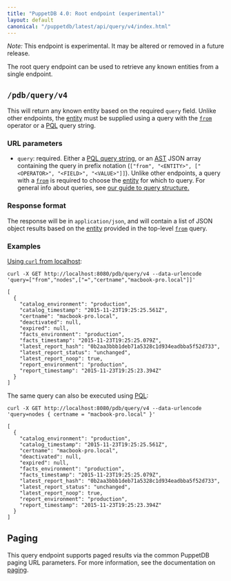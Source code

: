 ```yaml
---
title: "PuppetDB 4.0: Root endpoint (experimental)"
layout: default
canonical: "/puppetdb/latest/api/query/v4/index.html"
---
```


[curl]: ../curl.html#using-curl-from-localhost-non-sslhttp
[paging]: ./paging.html
[query]: ./query.html
[from]: ./ast.html#context-operators
[entities]: ./entities.html
[pql]: ./pql.html
[ast]: ./ast.html

*Note:* This endpoint is experimental. It may be altered or removed in a future release.

The root query endpoint can be used to retrieve any known entities from a
single endpoint.

## `/pdb/query/v4`

This will return any known entity based on the required `query` field. Unlike
other endpoints, the [entity][entities] must be supplied using a query with the [`from`][from]
operator or a [PQL][pql] query string.

### URL parameters

* `query`: required. Either a [PQL query string][pql], or an [AST][ast] JSON array containing the query in prefix notation
(`["from", "<ENTITY>", ["<OPERATOR>", "<FIELD>", "<VALUE>"]]`). Unlike other endpoints,
a query with a [`from`][from] is required to choose the [entity][entities] for which to query. For
general info about queries, see [our guide to query structure.][query]

### Response format

The response will be in `application/json`, and will contain a list of JSON
object results based on the [entity][entities] provided in the top-level [`from`][from] query.

### Examples

[Using `curl` from localhost][curl]:

    curl -X GET http://localhost:8080/pdb/query/v4 --data-urlencode 'query=["from","nodes",["=","certname","macbook-pro.local"]]'

    [
      {
        "catalog_environment": "production",
        "catalog_timestamp": "2015-11-23T19:25:25.561Z",
        "certname": "macbook-pro.local",
        "deactivated": null,
        "expired": null,
        "facts_environment": "production",
        "facts_timestamp": "2015-11-23T19:25:25.079Z",
        "latest_report_hash": "0b2aa3bbb1deb71a5328c1d934eadbba5f52d733",
        "latest_report_status": "unchanged",
        "latest_report_noop": true,
        "report_environment": "production",
        "report_timestamp": "2015-11-23T19:25:23.394Z"
      }
    ]

The same query can also be executed using [PQL][pql]:

    curl -X GET http://localhost:8080/pdb/query/v4 --data-urlencode 'query=nodes { certname = "macbook-pro.local" }'

    [
      {
        "catalog_environment": "production",
        "catalog_timestamp": "2015-11-23T19:25:25.561Z",
        "certname": "macbook-pro.local",
        "deactivated": null,
        "expired": null,
        "facts_environment": "production",
        "facts_timestamp": "2015-11-23T19:25:25.079Z",
        "latest_report_hash": "0b2aa3bbb1deb71a5328c1d934eadbba5f52d733",
        "latest_report_status": "unchanged",
        "latest_report_noop": true,
        "report_environment": "production",
        "report_timestamp": "2015-11-23T19:25:23.394Z"
      }
    ]

## Paging

This query endpoint supports paged results via the common PuppetDB paging
URL parameters. For more information, see the documentation
on [paging][paging].

